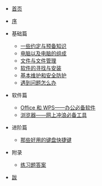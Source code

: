 * [首页](README.md "首页")
* [序](/missing/premble.md "序")

* 基础篇
  - [一些约定与预备知识](/missing/first-things-first.md "一些约定与预备知识")
  - [电脑以及电脑的组成](/missing/computer-and-its-components.md "电脑以及电脑的组成")
  - [文件与文件管理](/missing/file-and-file-management.md "文件与文件管理")
  - [软件的寻找与安装](/missing/software-installation.md "软件的寻找与安装")
  - [基本维护和安全防护](/missing/basic-maintenance.md "基本维护和安全防护")
  - [遇到问题怎么办](/missing/how-to-find-solutions.md "遇到问题怎么办")

* 软件篇
  - [Office 和 WPS——办公必备软件](/missing/office-and-wps.md "Office 和 WPS——办公必备软件")
  - [浏览器——网上冲浪必备工具](/missing/browsers-and-how-to-choose.md "浏览器——网上冲浪必备工具")
  
* 进阶篇
  - [那些好用的键盘快捷键](/missing/shortcut-keys.md "那些好用的键盘快捷键")
  
* 附录
  - [练习题答案](/missing/answers.md "练习题答案")
  
* [跋](/missing/afterwords.md "跋")